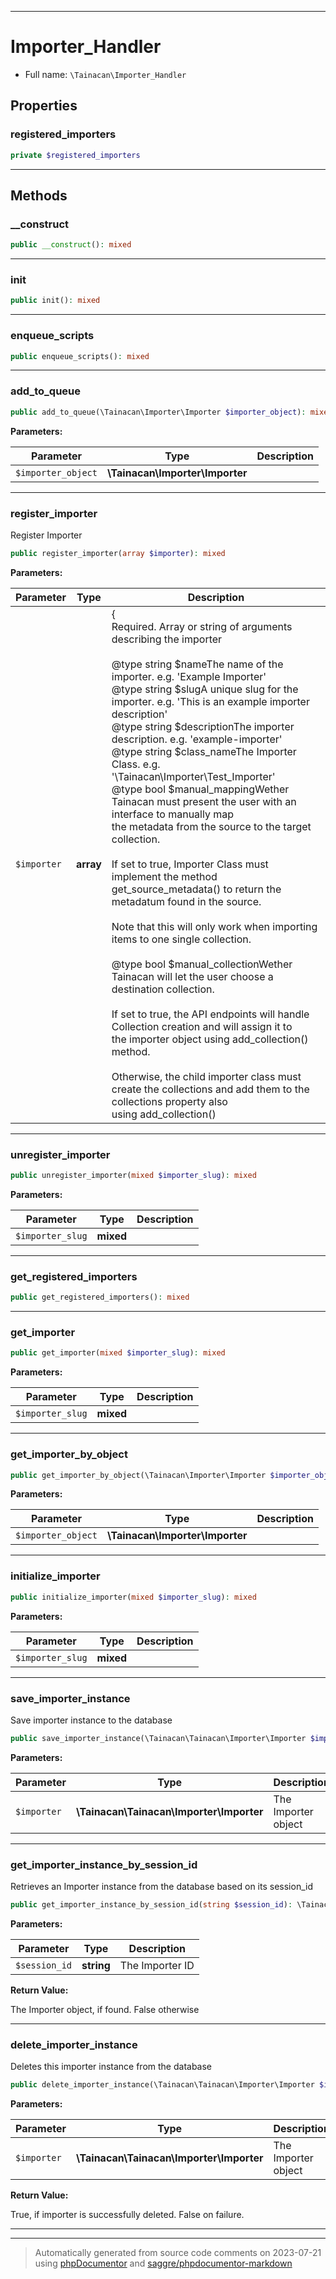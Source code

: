 ***

# Importer_Handler





* Full name: `\Tainacan\Importer_Handler`



## Properties


### registered_importers



```php
private $registered_importers
```






***

## Methods


### __construct



```php
public __construct(): mixed
```











***

### init



```php
public init(): mixed
```











***

### enqueue_scripts



```php
public enqueue_scripts(): mixed
```











***

### add_to_queue



```php
public add_to_queue(\Tainacan\Importer\Importer $importer_object): mixed
```








**Parameters:**

| Parameter | Type | Description |
|-----------|------|-------------|
| `$importer_object` | **\Tainacan\Importer\Importer** |  |




***

### register_importer

Register Importer

```php
public register_importer(array $importer): mixed
```








**Parameters:**

| Parameter | Type | Description |
|-----------|------|-------------|
| `$importer` | **array** | {<br />Required. Array or string of arguments describing the importer<br /><br />@type string $nameThe name of the importer. e.g. &#039;Example Importer&#039;<br />@type string $slugA unique slug for the importer. e.g. &#039;This is an example importer description&#039;<br />@type string $descriptionThe importer description. e.g. &#039;example-importer&#039;<br />@type string $class_nameThe Importer Class. e.g. &#039;\Tainacan\Importer\Test_Importer&#039;<br />@type bool $manual_mappingWether Tainacan must present the user with an interface to manually map<br />the metadata from the source to the target collection.<br /><br />If set to true, Importer Class must implement the method<br />get_source_metadata() to return the metadatum found in the source.<br /><br />Note that this will only work when importing items to one single collection.<br /><br />@type bool $manual_collectionWether Tainacan will let the user choose a destination collection.<br /><br />If set to true, the API endpoints will handle Collection creation and will assign it to<br />the importer object using add_collection() method.<br /><br />Otherwise, the child importer class must create the collections and add them to the collections property also<br />using add_collection() |




***

### unregister_importer



```php
public unregister_importer(mixed $importer_slug): mixed
```








**Parameters:**

| Parameter | Type | Description |
|-----------|------|-------------|
| `$importer_slug` | **mixed** |  |




***

### get_registered_importers



```php
public get_registered_importers(): mixed
```











***

### get_importer



```php
public get_importer(mixed $importer_slug): mixed
```








**Parameters:**

| Parameter | Type | Description |
|-----------|------|-------------|
| `$importer_slug` | **mixed** |  |




***

### get_importer_by_object



```php
public get_importer_by_object(\Tainacan\Importer\Importer $importer_object): mixed
```








**Parameters:**

| Parameter | Type | Description |
|-----------|------|-------------|
| `$importer_object` | **\Tainacan\Importer\Importer** |  |




***

### initialize_importer



```php
public initialize_importer(mixed $importer_slug): mixed
```








**Parameters:**

| Parameter | Type | Description |
|-----------|------|-------------|
| `$importer_slug` | **mixed** |  |




***

### save_importer_instance

Save importer instance to the database

```php
public save_importer_instance(\Tainacan\Tainacan\Importer\Importer $importer): void
```








**Parameters:**

| Parameter | Type | Description |
|-----------|------|-------------|
| `$importer` | **\Tainacan\Tainacan\Importer\Importer** | The Importer object |




***

### get_importer_instance_by_session_id

Retrieves an Importer instance from the database based on its session_id

```php
public get_importer_instance_by_session_id(string $session_id): \Tainacan\Importer\Importer|false
```








**Parameters:**

| Parameter | Type | Description |
|-----------|------|-------------|
| `$session_id` | **string** | The Importer ID |


**Return Value:**

The Importer object, if found. False otherwise



***

### delete_importer_instance

Deletes this importer instance from the database

```php
public delete_importer_instance(\Tainacan\Tainacan\Importer\Importer $importer): bool
```








**Parameters:**

| Parameter | Type | Description |
|-----------|------|-------------|
| `$importer` | **\Tainacan\Tainacan\Importer\Importer** | The Importer object |


**Return Value:**

True, if importer is successfully deleted. False on failure.



***


***
> Automatically generated from source code comments on 2023-07-21 using [phpDocumentor](http://www.phpdoc.org/) and [saggre/phpdocumentor-markdown](https://github.com/Saggre/phpDocumentor-markdown)
